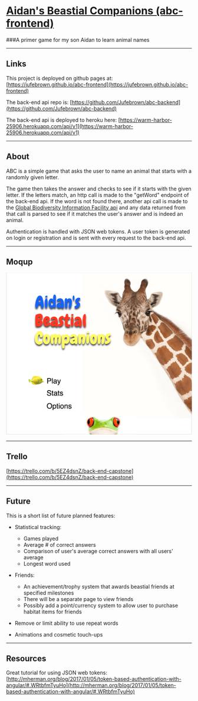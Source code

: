 # [Aidan's Beastial Companions (abc-frontend)](https://jufebrown.github.io/abc-frontend)
###A primer game for my son Aidan to learn animal names

----
## Links

This project is deployed on github pages at:
[https://jufebrown.github.io/abc-frontend](https://jufebrown.github.io/abc-frontend)

The back-end api repo is:
[https://github.com/Jufebrown/abc-backend](https://github.com/Jufebrown/abc-backend)

The back-end api is deployed to heroku here:
[https://warm-harbor-25906.herokuapp.com/api/v1](https://warm-harbor-25906.herokuapp.com/api/v1)

----
## About

ABC is a simple game that asks the user to name an animal that starts with a randomly given letter.

The game then takes the answer and checks to see if it starts with the given letter. If the letters match, an http call is made to the "getWord" endpoint of the back-end api. If the word is not found there, another api call is made to the [Global Biodiversity Information Facility api](http://www.gbif.org/developer/species) and any data returned from that call is parsed to see if it matches the user's answer and is indeed an animal.

Authentication is handled with JSON web tokens. A user token is generated on login or registration and is sent with every request to the back-end api.

----
## Moqup
![alt text](app/assets/images/moqup.png "abc moqup screenshot")

----
## Trello
[https://trello.com/b/5EZ4dsnZ/back-end-capstone](https://trello.com/b/5EZ4dsnZ/back-end-capstone)

----
## Future

This is a short list of future planned features:

* Statistical tracking:
  * Games played
  * Average # of correct answers
  * Comparison of user's average correct answers with all users' average
  * Longest word used

* Friends:
  * An achievement/trophy system that awards beastial friends at specified milestones
  * There will be a separate page to view friends
  *  Possibly add a point/currency system to allow user to purchase habitat items for friends

* Remove or limit ability to use repeat words

* Animations and cosmetic touch-ups

----
## Resources

Great tutorial for using JSON web tokens:
[http://mherman.org/blog/2017/01/05/token-based-authentication-with-angular/#.WRtbfmTyuHo](http://mherman.org/blog/2017/01/05/token-based-authentication-with-angular/#.WRtbfmTyuHo)
